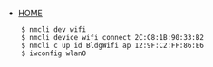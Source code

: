 - [HOME](../../../)
```
    $ nmcli dev wifi
    $ nmcli device wifi connect 2C:C8:1B:90:33:B2
    $ nmcli c up id BldgWifi ap 12:9F:C2:FF:86:E6
    $ iwconfig wlan0
```
